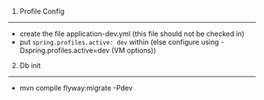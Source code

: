 

1. Profile Config
-----------------
* create the file application-dev.yml (this file should not be checked in)
* put <code>spring.profiles.active: dev</code> within (else configure using -Dspring.profiles.active=dev (VM options))

2. Db init
-----------

* mvn compile flyway:migrate -Pdev




